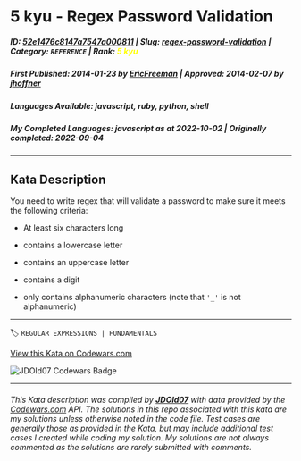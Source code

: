 # 5 kyu - Regex Password Validation

##### **ID**: [52e1476c8147a7547a000811](https://www.codewars.com/kata/52e1476c8147a7547a000811) | **Slug**: [regex-password-validation](https://www.codewars.com/kata/52e1476c8147a7547a000811) | **Category**: `REFERENCE` | **Rank**: <span style="color:yellow">5 kyu</span>

##### **First Published**: 2014-01-23 ***by*** [EricFreeman](https://www.codewars.com/users/EricFreeman) | **Approved**: 2014-02-07 ***by*** [jhoffner](https://www.codewars.com/users/jhoffner)

##### **Languages Available**: javascript, ruby, python, shell

##### **My Completed Languages**: javascript ***as at*** 2022-10-02 | **Originally completed**: 2022-09-04

---

## Kata Description


You need to write regex that will validate a password to make sure it meets the following criteria:



* At least six characters long

* contains a lowercase letter

* contains an uppercase letter

* contains a digit

* only contains alphanumeric characters (note that `'_'` is not alphanumeric)

---


🏷 `REGULAR EXPRESSIONS | FUNDAMENTALS`


[View this Kata on Codewars.com](https://www.codewars.com/kata/52e1476c8147a7547a000811)

![](https://www.codewars.com/users/jdold07/badges/large "JDOld07 Codewars Badge")

---

###### *This Kata description was compiled by [**JDOld07**](https://tpstech.dev) with data provided by the [Codewars.com](https://www.codewars.com) API.  The solutions in this repo associated with this kata are my solutions unless otherwise noted in the code file.  Test cases are generally those as provided in the Kata, but may include additional test cases I created while coding my solution.  My solutions are not always commented as the solutions are rarely submitted with comments.*
